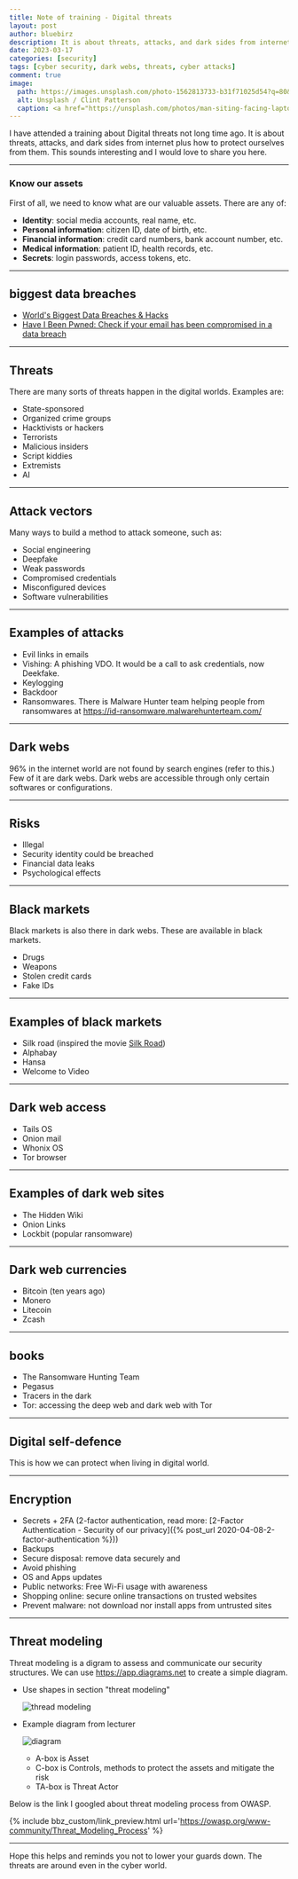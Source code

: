 ```yaml
---
title: Note of training - Digital threats
layout: post
author: bluebirz
description: It is about threats, attacks, and dark sides from internet plus how to protect ourselves from them.
date: 2023-03-17
categories: [security]
tags: [cyber security, dark webs, threats, cyber attacks]
comment: true
image:
  path: https://images.unsplash.com/photo-1562813733-b31f71025d54?q=80&w=2069&auto=format&fit=crop&ixlib=rb-4.0.3&ixid=M3wxMjA3fDB8MHxwaG90by1wYWdlfHx8fGVufDB8fHx8fA%3D%3D
  alt: Unsplash / Clint Patterson
  caption: <a href="https://unsplash.com/photos/man-siting-facing-laptop-dYEuFB8KQJk">Unsplash / Clint Patterson</a>
---
```


I have attended a training about Digital threats not long time ago. It is about threats, attacks, and dark sides from internet plus how to protect ourselves from them. This sounds interesting and I would love to share you here.

---

### Know our assets

First of all, we need to know what are our valuable assets. There are any of:

- **Identity**: social media accounts, real name, etc.
- **Personal information**: citizen ID, date of birth, etc.
- **Financial information**: credit card numbers, bank account number, etc.
- **Medical information**: patient ID, health records, etc.
- **Secrets**: login passwords, access tokens, etc.

---

## biggest data breaches

- [World's Biggest Data Breaches & Hacks](https://informationisbeautiful.net/visualizations/worlds-biggest-data-breaches-hacks/)
- [Have I Been Pwned: Check if your email has been compromised in a data breach](https://haveibeenpwned.com/)

---

## Threats

There are many sorts of threats happen in the digital worlds. Examples are:

- State-sponsored
- Organized crime groups
- Hacktivists or hackers
- Terrorists
- Malicious insiders
- Script kiddies
- Extremists
- AI

---

## Attack vectors

Many ways to build a method to attack someone, such as:

- Social engineering
- Deepfake
- Weak passwords
- Compromised credentials
- Misconfigured devices
- Software vulnerabilities

---

## Examples of attacks

- Evil links in emails
- Vishing: A phishing VDO. It would be a call to ask credentials, now Deekfake.
- Keylogging
- Backdoor
- Ransomwares. There is Malware Hunter team helping people from ransomwares at <https://id-ransomware.malwarehunterteam.com/>

---

## Dark webs

96% in the internet world are not found by search engines (refer to this.) Few of it are dark webs. Dark webs are accessible through only certain softwares or configurations.

---

## Risks

- Illegal
- Security identity could be breached
- Financial data leaks
- Psychological effects

---

## Black markets

Black markets is also there in dark webs. These are available in black markets.

- Drugs
- Weapons
- Stolen credit cards
- Fake IDs

---

## Examples of black markets

- Silk road (inspired the movie [Silk Road](https://www.imdb.com/title/tt7937254/))
- Alphabay
- Hansa
- Welcome to Video

---

## Dark web access

- Tails OS
- Onion mail
- Whonix OS
- Tor browser

---

## Examples of dark web sites

- The Hidden Wiki
- Onion Links
- Lockbit (popular ransomware)

---

## Dark web currencies

- Bitcoin (ten years ago)
- Monero
- Litecoin
- Zcash

---

## books

- The Ransomware Hunting Team
- Pegasus
- Tracers in the dark
- Tor: accessing the deep web and dark web with Tor

---

## Digital self-defence

This is how we can protect when living in digital world.

---

## Encryption

- Secrets + 2FA (2-factor authentication, read more: [2-Factor Authentication - Security of our privacy]({% post_url 2020-04-08-2-factor-authentication %}))
- Backups
- Secure disposal: remove data securely and
- Avoid phishing
- OS and Apps updates
- Public networks: Free Wi-Fi usage with awareness
- Shopping online: secure online transactions on trusted websites
- Prevent malware: not download nor install apps from untrusted sites

---

## Threat modeling

Threat modeling is a digram to assess and communicate our security structures. We can use <https://app.diagrams.net> to create a simple diagram.

- Use shapes in section "threat modeling"  

    ![thread modeling](https://bluebirzdotnet.s3.ap-southeast-1.amazonaws.com/lecture-digital-threats/drawio-shapes.png)

- Example diagram from lecturer  

    ![diagram](https://bluebirzdotnet.s3.ap-southeast-1.amazonaws.com/lecture-digital-threats/Threat+modeling.jpg)

  - A-box is Asset
  - C-box is Controls, methods to protect the assets and mitigate the risk
  - TA-box is Threat Actor

Below is the link I googled about threat modeling process from OWASP.

{% include bbz_custom/link_preview.html url='<https://owasp.org/www-community/Threat_Modeling_Process>' %}

---

Hope this helps and reminds you not to lower your guards down. The threats are around even in the cyber world.

